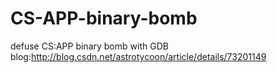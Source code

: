 # CS-APP-binary-bomb
defuse CS:APP binary bomb with GDB
blog:http://blog.csdn.net/astrotycoon/article/details/73201149
